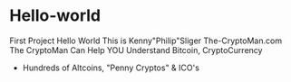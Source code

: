 # Hello-world
First Project Hello World
This is Kenny"Philip"Sliger  The-CryptoMan.com
The CryptoMan Can
Help YOU Understand
Bitcoin, CryptoCurrency
+ Hundreds of Altcoins,
"Penny Cryptos" & ICO's
